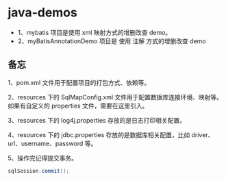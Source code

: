 # java-demos

- 1、mybatis 项目是使用 xml 映射方式的增删改查 demo。
- 2、myBatisAnnotationDemo 项目是 使用 注解 方式的增删改查 demo

## 备忘

1、pom.xml 文件用于配置项目的打包方式、依赖等。

2、resources 下的 SqlMapConfig.xml 文件用于配置数据库连接环境、映射等。如果有自定义的 properties 文件，需要在这里引入。

3、resources 下的 log4j.properties 存放的是日志打印相关配置。

4、resources 下的 jdbc.properties 存放的是数据库相关配置，比如 driver、url、username、password 等。

5、操作完记得提交事务。

```java
sqlSession.commit();
```


